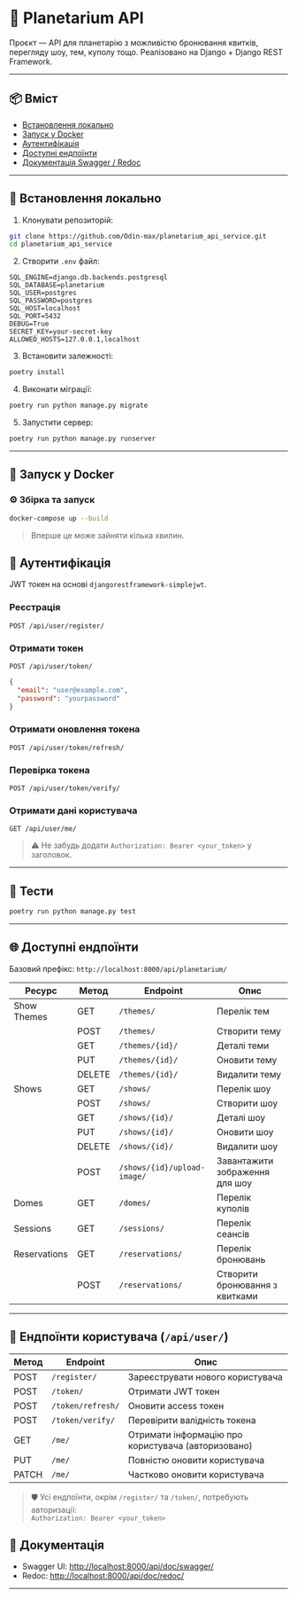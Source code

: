 # 🌌 Planetarium API

Проєкт — API для планетарію з можливістю бронювання квитків, перегляду шоу, тем, куполу тощо. Реалізовано на Django + Django REST Framework.

---

## 📦 Вміст

- [Встановлення локально](#-встановлення-локально)
- [Запуск у Docker](#-запуск-у-docker)
- [Аутентифікація](#-аутентифікація)
- [Доступні ендпоїнти](#-доступні-ендпоїнти)
- [Документація Swagger / Redoc](#-документація)

---

## 🔧 Встановлення локально

1. Клонувати репозиторій:

```bash
git clone https://github.com/Odin-max/planetarium_api_service.git
cd planetarium_api_service
```

2. Створити `.env` файл:

```env
SQL_ENGINE=django.db.backends.postgresql
SQL_DATABASE=planetarium
SQL_USER=postgres
SQL_PASSWORD=postgres
SQL_HOST=localhost
SQL_PORT=5432
DEBUG=True
SECRET_KEY=your-secret-key
ALLOWED_HOSTS=127.0.0.1,localhost
```

3. Встановити залежності:

```bash
poetry install
```

4. Виконати міграції:

```bash
poetry run python manage.py migrate
```

5. Запустити сервер:

```bash
poetry run python manage.py runserver
```

---

## 🐳 Запуск у Docker

### ⚙️ Збірка та запуск

```bash
docker-compose up --build
```

> Вперше це може зайняти кілька хвилин.


## 🔐 Аутентифікація

JWT токен на основі `djangorestframework-simplejwt`.

### Реєстрація
`POST /api/user/register/`

### Отримати токен
`POST /api/user/token/`  
```json
{
  "email": "user@example.com",
  "password": "yourpassword"
}
```

### Отримати оновлення токена
`POST /api/user/token/refresh/`

### Перевірка токена
`POST /api/user/token/verify/`

### Отримати дані користувача
`GET /api/user/me/`

> ⚠️ Не забудь додати `Authorization: Bearer <your_token>` у заголовок.

---

## 🧪 Тести

```bash
poetry run python manage.py test
```

---

## 🌐 Доступні ендпоїнти

Базовий префікс: `http://localhost:8000/api/planetarium/`

| Ресурс       | Метод | Endpoint                       | Опис                                |
|--------------|-------|--------------------------------|-------------------------------------|
| Show Themes  | GET   | `/themes/`                     | Перелік тем                         |
|              | POST  | `/themes/`                     | Створити тему                       |
|              | GET   | `/themes/{id}/`                | Деталі теми                         |
|              | PUT   | `/themes/{id}/`                | Оновити тему                        |
|              | DELETE| `/themes/{id}/`                | Видалити тему                       |
| Shows        | GET   | `/shows/`                      | Перелік шоу                         |
|              | POST  | `/shows/`                      | Створити шоу                        |
|              | GET   | `/shows/{id}/`                 | Деталі шоу                          |
|              | PUT   | `/shows/{id}/`                 | Оновити шоу                         |
|              | DELETE| `/shows/{id}/`                 | Видалити шоу                        |
|              | POST  | `/shows/{id}/upload-image/`    | Завантажити зображення для шоу     |
| Domes        | GET   | `/domes/`                      | Перелік куполів                     |
| Sessions     | GET   | `/sessions/`                   | Перелік сеансів                     |
| Reservations | GET   | `/reservations/`               | Перелік бронювань                   |
|              | POST  | `/reservations/`               | Створити бронювання з квитками     |

---

## 👤 Ендпоїнти користувача (`/api/user/`)

| Метод | Endpoint              | Опис                                |
|--------|------------------------|-------------------------------------|
| POST   | `/register/`          | Зареєструвати нового користувача    |
| POST   | `/token/`             | Отримати JWT токен                  |
| POST   | `/token/refresh/`     | Оновити access токен                |
| POST   | `/token/verify/`      | Перевірити валідність токена       |
| GET    | `/me/`                | Отримати інформацію про користувача (авторизовано) |
| PUT    | `/me/`                | Повністю оновити користувача        |
| PATCH  | `/me/`                | Частково оновити користувача        |

> 🛡️ Усі ендпоїнти, окрім `/register/` та `/token/`, потребують авторизації:  
`Authorization: Bearer <your_token>`

## 📘 Документація

- Swagger UI: [http://localhost:8000/api/doc/swagger/](http://localhost:8000/api/doc/swagger/)
- Redoc: [http://localhost:8000/api/doc/redoc/](http://localhost:8000/api/doc/redoc/)

---
